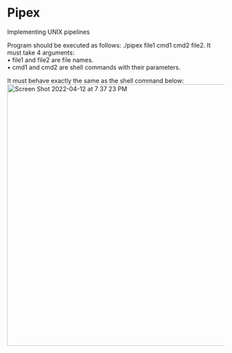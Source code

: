 # Pipex
Implementing UNIX pipelines

Program should be executed as follows:  ./pipex file1 cmd1 cmd2 file2. 
It must take 4 arguments:  
• file1 and file2 are file names.  
• cmd1 and cmd2 are shell commands with their parameters.  

It must behave exactly the same as the shell command below:
<img width="606" alt="Screen Shot 2022-04-12 at 7 37 23 PM" src="https://user-images.githubusercontent.com/91872235/163011675-a7ec59fc-c486-4f70-8a6d-0c6a83b6b1f1.png">
